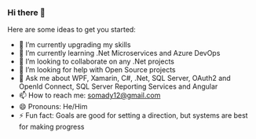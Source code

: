 ### Hi there 👋

<!--
**iretibe/iretibe** is a ✨ _special_ ✨ repository because its `README.md` (this file) appears on your GitHub profile.
-->
Here are some ideas to get you started:

- 🔭 I’m currently upgrading my skills
- 🌱 I’m currently learning .Net Microservices and Azure DevOps
- 👯 I’m looking to collaborate on any .Net projects
- 🤔 I’m looking for help with Open Source projects
- 💬 Ask me about WPF, Xamarin, C#, .Net, SQL Server, OAuth2 and OpenId Connect, SQL Server Reporting Services and Angular
- 📫 How to reach me: somady12@gmail.com
- 😄 Pronouns: He/Him
- ⚡ Fun fact: Goals are good for setting a direction, but systems are best for making progress

